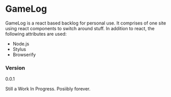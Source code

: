 # GameLog

GameLog is a react based backlog for personal use. It comprises of one site using react components to switch around stuff.
In addition to react, the following attributes are used:

  - Node.js
  - Stylus
  - Browserify


### Version
0.0.1

Still a Work In Progress. Posiibly forever.
